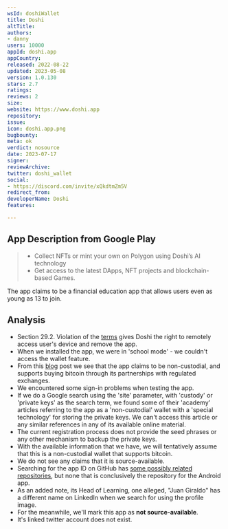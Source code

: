 ```yaml
---
wsId: doshiWallet
title: Doshi
altTitle: 
authors:
- danny
users: 10000
appId: doshi.app
appCountry: 
released: 2022-08-22
updated: 2023-05-08
version: 1.0.130
stars: 2.7
ratings: 
reviews: 2
size: 
website: https://www.doshi.app
repository: 
issue: 
icon: doshi.app.png
bugbounty: 
meta: ok
verdict: nosource
date: 2023-07-17
signer: 
reviewArchive: 
twitter: doshi_wallet
social:
- https://discord.com/invite/xQkdtmZm5V
redirect_from: 
developerName: Doshi
features: 

---
```


## App Description from Google Play

> - Collect NFTs or mint your own on Polygon using Doshi’s AI technology
> - Get access to the latest DApps, NFT projects and blockchain-based Games.

The app claims to be a financial education app that allows users even as young as 13 to join.

## Analysis

- Section 29.2. Violation of the [terms](https://www.doshi.app/utilities/termsandconditions) gives Doshi the right to remotely access user's device and remove the app.
- When we installed the app, we were in 'school mode' - we couldn't access the wallet feature.
- From this [blog](https://www.doshi.app/post/5-must-know-tips-when-beginning-in-crypto-doshi) post we see that the app claims to be non-custodial, and supports buying bitcoin through its partnerships with regulated exchanges.
- We encountered some sign-in problems when testing the app.
- If we do a Google search using the 'site' parameter, with 'custody' or 'private keys' as the search term, we found some of their 'academy' articles referring to the app as a 'non-custodial' wallet with a 'special technology' for storing the private keys. We can't access this article or any similar references in any of its available online material.
- The current registration process does not provide the seed phrases or any other mechanism to backup the private keys.
- With the available information that we have, we will tentatively assume that this is a non-custodial wallet that supports bitcoin.
- We do not see any claims that it is source-available.
- Searching for the app ID on GitHub has [some possibly related repositories](https://github.com/search?q=doshi.app&type=code), but none that is conclusively the repository for the Android app.
- As an added note, its Head of Learning, one alleged, "Juan Giraldo" has a different name on LinkedIn when we search for using the profile image.
- For the meanwhile, we'll mark this app as **not source-available**.
- It's linked twitter account does not exist.
